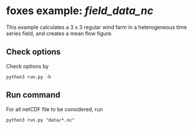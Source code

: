 # foxes example: _field\_data\_nc_

This example calculates a 3 x 3 regular wind farm in a heterogeneous time series field, and creates a mean flow figure.

## Check options
Check options by
```
python3 run.py -h
```

## Run command
For all netCDF file to be considered, run
```
python3 run.py "data/*.nc"
```
